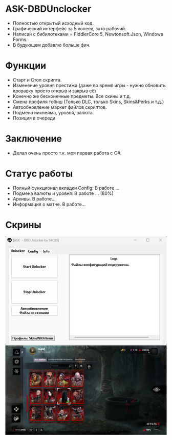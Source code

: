 # ASK-DBDUnclocker
- Полностью открытый исходный код.
- Графический интерфейс за 5 копеек, зато рабочий.
- Написан с бибилотеками = FiddlerCore 5, Newtonsoft.Json, Windows Forms.
- В будующем добавлю больше фич.
# Функции
- Старт и Стоп скрипта.
- Изменение уровня престижа (даже во время игры - нужно обновить кровавку просто открыв и закрыв её)
- Конечно же бесконечные предметы. Все скины и т.д.
- Смена профиля тобиш (Только DLC, только Skins, Skins&Perks и т.д.)
- Автообновление маркет файлов скриптов.
- Подмена никнейма, уровня, валюта.
- Позиция в очереди
# Заключение
- Делал очень просто т.к. моя первая работа с C#.
# Статус работы
- Полный функционал вкладки Config: В работе ...
- Подмена валюты и уровня: В работе ... (80%)
- Архивы. В работе...
- Информация о матче. В работе...
# Скрины
![image1](/images/window.jpg?raw=true "Окно программы")
![image2](/images/work.jpg?raw=true "Работа программы")
